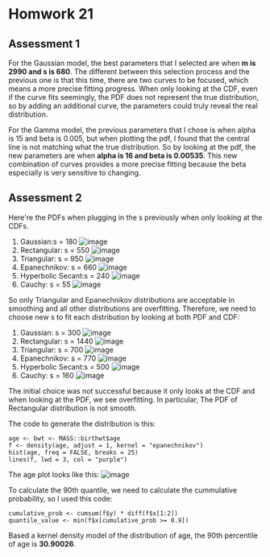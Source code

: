 # Homwork 21
## Assessment 1
For the Gaussian model, the best parameters that I selected are when **m is 2990 and s is 680**. The different between this selection process and the previous one is that this time, there are two curves to be focused, which means a more precise fitting progress. When only looking at the CDF, even if the curve fits seemingly, the PDF does not represent the true distribution, so by adding an additional curve, the parameters could truly reveal the real distribution.

For the Gamma model, the previous parameters that I chose is when alpha is 15 and beta is 0.005, but when plotting the pdf, I found that the central line is not matching what the true distribution. So by looking at the pdf, the new parameters are when **alpha is 16 and beta is 0.00535**. This new combination of curves provides a more precise fitting because the beta especially is very sensitive to changing.

## Assessment 2

Here're the PDFs when plugging in the s previously when only looking at the CDFs.

1. Gaussian:s = 180
![image](GEsti.png)
2. Rectangular: s = 550
![image](REsti.png)
3. Triangular: s = 950
![image](TEsti.png)
4. Epanechnikov: s = 660
![image](EEsti.png)
5. Hyperbolic Secant:s = 240
![image](HEsti.png)
6. Cauchy: s = 55
![image](CEsti.png)

So only Triangular and Epanechnikov distributions are acceptable in smoothing and all other distributions are overfitting. Therefore, we need to choose new s to fit each distribution by looking at both PDF and CDF:

1. Gaussian: s = 300
![image](GN.png)
2. Rectangular: s = 1440
![image](RN.png)
3. Triangular: s = 700
![image](TN.png)
4. Epanechnikov: s = 770
![image](EN.png)
5. Hyperbolic Secant:s = 500
![image](HE.png)
6. Cauchy: s = 160
![image](CN.png)

The initial choice was not successful because it only looks at the CDF and when looking at the PDF, we see overfitting. In particular, The PDF of Rectangular distribution is not smooth.

The code to generate the distribution is this:
``````
age <- bwt <- MASS::birthwt$age
f <- density(age, adjust = 1, kernel = "epanechnikov")
hist(age, freq = FALSE, breaks = 25)
lines(f, lwd = 3, col = "purple")
``````
The age plot looks like this:
![image](age.png)

To calculate the 90th quantile, we need to calculate the cummulative probability, so I used this code:
``````
cumulative_prob <- cumsum(f$y) * diff(f$x[1:2])
quantile_value <- min(f$x[cumulative_prob >= 0.9])
``````

Based a kernel density model of the distribution of age, the 90th percentile of age is **30.90026**.
